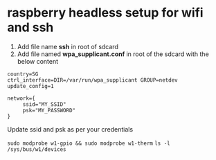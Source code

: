 # raspberry headless setup for wifi and ssh
1. Add file name **ssh** in root of sdcard
2. Add file named **wpa_supplicant.conf** in root of the sdcard with the below content
```
country=SG
ctrl_interface=DIR=/var/run/wpa_supplicant GROUP=netdev
update_config=1

network={
     ssid="MY_SSID"
     psk="MY_PASSWORD"
}
```
Update ssid and psk as per your credentials


`sudo modprobe w1-gpio && sudo modprobe w1-therm`
`ls -l /sys/bus/w1/devices`
